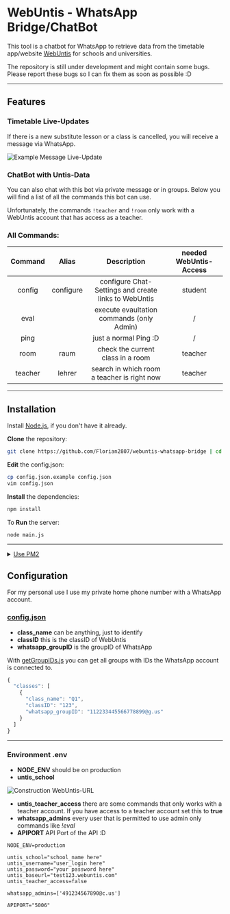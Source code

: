 # WebUntis - WhatsApp Bridge/ChatBot

This tool is a chatbot for WhatsApp to retrieve data from the timetable app/website [WebUntis](https://webuntis.com) for schools and universities.

The repository is still under development and might contain some bugs. Please report these bugs so I can fix them as soon as possible :D

--- 

## Features

### Timetable Live-Updates
If there is a new substitute lesson or a class is cancelled, you will receive a message via WhatsApp.

![Example Message Live-Update](https://github.com/Florian2807/webuntis-whatsapp-bridge/assets/84639717/479fc687-0015-45c5-98cf-6f051e028dcd)


### ChatBot with Untis-Data
You can also chat with this bot via private message or in groups. Below you will find a list of all the commands this bot can use.

Unfortunately, the commands `!teacher` and `!room` only work with a WebUntis account that has access as a teacher.

### All Commands: 

| Command  | Alias | Description  | needed WebUntis-Access|
|:--------:|:-----:|:------------:|:---------------------:|
 | config | configure | configure Chat-Settings and create links to WebUntis | student
 | eval |  | execute evaultation commands (only Admin) | /
 | ping |  | just a normal Ping :D | /
 | room | raum | check the current class in a room | teacher
 | teacher | lehrer | search in which room a teacher is right now | teacher 

--- 

## Installation

Install [Node.js](https://nodejs.org/), if you don't have it already.

**Clone** the repository:
```bash
git clone https://github.com/Florian2807/webuntis-whatsapp-bridge | cd webuntis-whatsapp-bridge
```
**Edit** the config.json:
```bash
cp config.json.example config.json
vim config.json
```
**Install** the dependencies:
```bash
npm install
```
To **Run** the server:
```bash
node main.js
```

---
<details>
  <summary><u>Use PM2</u></summary>

  You also can use [PM2](https://www.npmjs.com/package/pm2) to run this application in the background:

  **Install** PM2 as a global dependency:
  ```bash
  npm install -g pm2
  ```

  **Run** the application:
  ```bash
  pm2 start index.js
  ```
  ---
</details>

## Configuration

For my personal use I use my private home phone number with a WhatsApp account.

### [config.json](./config.json.example)

- **class_name** can be anything, just to identify
- **classID** this is the classID of WebUntis
- **whatsapp_groupID** is the groupID of WhatsApp

With [getGroupIDs.js](./getGroupIDs.js) you can get all groups with IDs the WhatsApp account is connected to.

```js
{
  "classes": [
    {
      "class_name": "Q1",
      "classID": "123",
      "whatsapp_groupID": "112233445566778899@g.us"
    }
  ]
}
```
___

### Environment .env
- **NODE_ENV** should be on production 
- **untis_school**

![Construction WebUntis-URL](https://github.com/Florian2807/webuntis-whatsapp-bridge/assets/84639717/90bab4e2-7804-4666-995a-0b85fae705cd)

- **untis_teacher_access** there are some commands that only works with a teacher account. If you have access to a teacher account set this to **true**
- **whatsapp_admins** every user that is permitted to use admin only commands like *!eval*
- **APIPORT** API Port of the API :D 
```
NODE_ENV=production

untis_school="school_name here"
untis_username="user_login here"
untis_password="your password here"
untis_baseurl="test123.webuntis.com"
untis_teacher_access=false

whatsapp_admins=['491234567890@c.us']

APIPORT="5006"
```
